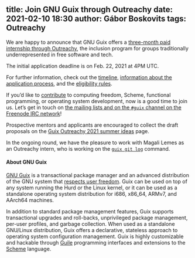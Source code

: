 title: Join GNU Guix through Outreachy
date: 2021-02-10 18:30
author: Gábor Boskovits
tags: Outreachy
---
We are happy to announce that GNU Guix offers a
[three-month paid internship through Outreachy](https://www.outreachy.org),
the inclusion program for groups traditionally underrepresented in free software
and tech.

The initial application deadline is on Feb. 22, 2021 at 4PM UTC.

For further information, check out the
[timeline](https://www.outreachy.org/apply/project-selection),
[information about the application
process](https://www.outreachy.org/apply), and the [eligibility
rules](https://www.outreachy.org/apply/eligibility).

If you’d like to [contribute](https://guix.gnu.org/manual/en/html_node/Contributing.html)
to computing freedom, Scheme, functional programming, or operating system
development, now is a good time to join us. Let’s get in touch on
[the mailing lists and on the `#guix` channel on the Freenode IRC
network](https://guix.gnu.org/en/contact/)!

Prospective mentors and applicants are encouraged to collect the draft proposals on the [Guix Outreachy 2021 summer ideas](https://libreplanet.org/wiki/Group:Guix/Outreachy-2021-summer) page.

In the ongoing round, we have the pleasure to work with Magali Lemes as
an Outreachy intern, who is working on the [`guix git
log`](https://guix.gnu.org/en/blog/2020/add-a-subcommand-showing-gnu-guix-history-of-all-packages/)
command.

#### About GNU Guix

[GNU Guix](https://guix.gnu.org) is a transactional package manager and
an advanced distribution of the GNU system that [respects user
freedom](https://www.gnu.org/distros/free-system-distribution-guidelines.html).
Guix can be used on top of any system running the Hurd or the Linux
kernel, or it can be used as a standalone operating system distribution
for i686, x86_64, ARMv7, and AArch64 machines.

In addition to standard package management features, Guix supports
transactional upgrades and roll-backs, unprivileged package management,
per-user profiles, and garbage collection.  When used as a standalone
GNU/Linux distribution, Guix offers a declarative, stateless approach to
operating system configuration management.  Guix is highly customizable
and hackable through [Guile](https://www.gnu.org/software/guile)
programming interfaces and extensions to the
[Scheme](http://schemers.org) language.

